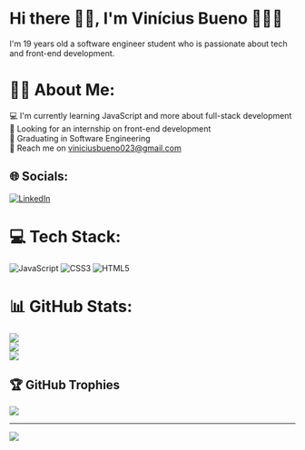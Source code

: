 # Hi there 👋🏻, I'm Vinícius Bueno 🧑🏻‍💻
I'm 19 years old a software engineer student who is passionate about tech and front-end development.

# 🙋🏻 About Me:
💻 I'm currently learning JavaScript and more about full-stack development<br>👀 Looking for an internship on front-end development<br>📖 Graduating in Software Engineering<br>📧 Reach me on viniciusbueno023@gmail.com 


## 🌐 Socials:
[![LinkedIn](https://img.shields.io/badge/LinkedIn-%230077B5.svg?logo=linkedin&logoColor=white)](https://linkedin.com/in/vinicius--bueno) 

# 💻 Tech Stack:
![JavaScript](https://img.shields.io/badge/javascript-%23323330.svg?style=for-the-badge&logo=javascript&logoColor=%23F7DF1E) ![CSS3](https://img.shields.io/badge/css3-%231572B6.svg?style=for-the-badge&logo=css3&logoColor=white) ![HTML5](https://img.shields.io/badge/html5-%23E34F26.svg?style=for-the-badge&logo=html5&logoColor=white)
# 📊 GitHub Stats:
![](https://github-readme-stats.vercel.app/api?username=vinibuenr&theme=nord&hide_border=false&include_all_commits=false&count_private=false)<br/>
![](https://github-readme-streak-stats.herokuapp.com/?user=vinibuenr&theme=nord&hide_border=false)<br/>
![](https://github-readme-stats.vercel.app/api/top-langs/?username=vinibuenr&theme=nord&hide_border=false&include_all_commits=false&count_private=false&layout=compact)

## 🏆 GitHub Trophies
![](https://github-profile-trophy.vercel.app/?username=vinibuenr&theme=nord&no-frame=false&no-bg=true&margin-w=4)

---
[![](https://visitcount.itsvg.in/api?id=vinibuenr&icon=2&color=12)](https://visitcount.itsvg.in)
